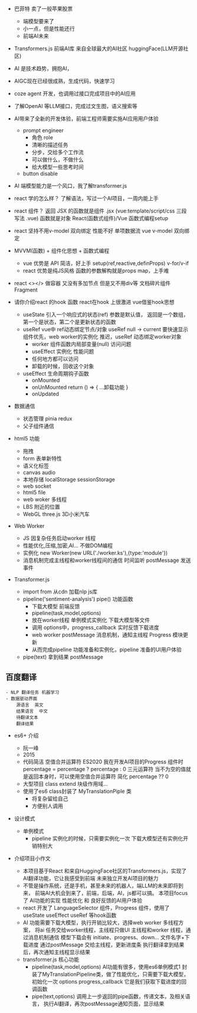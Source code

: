 - 巴菲特 卖了一般苹果股票
    - 端模型要来了 
    - 小一点，但是性能还行
    - 前端AI未来
- Transformers.js 前端AI库
    来自全球最大的AI社区 huggingFace(LLM开源社区)
- AI 是技术趋势，拥抱AI，
- AIGC现在已经很成熟，生成代码，快速学习
- coze agent 开发，也调用过接口完成项目中的AI应用
- 了解OpenAI 等LLM接口，完成过文生图，语义搜索等
- AI带来了全新的开发体验，前端工程师需要实施AI应用用户体验
    - prompt engineer
        - 角色 role
        - 清晰的描述任务
        - 分步，交给多个工作流
        - 可以做什么，不做什么
        - 给大模型一些思考时间
    - button  disable

- AI 端模型能力是一个风口，我了解transformer.js


- react 学的怎么样？
    了解语法，写过一个AI项目，一周内能上手
- react 组件？
    返回 JSX 的函数就是组件 .jsx
    (vue:template/script/css 三段写法 .vue)
    函数就是对象
    React(函数式组件)/Vue 函数式编程setup
- react 坚持不用v-model 双向绑定 性能不好 单项数据流
    vue v-model 双向绑定 
- MVVM(函数) + 组件化思想 + 函数式编程
    - vue 优势是 API 简洁，好上手 setup(ref,reactive,definProps) v-for/v-if
    - react 优势是纯JS风格 函数的参数解构就是props map，上手难
- react <></>
    做容器  又没有多加节点
    但是又不用div等
    文档碎片组件 Fragment 

- 请你介绍react 的hook 函数
    react在hook 上很激进  vue借鉴hook思想
    - useState  引入一个响应式的状态(ref)
        参数是默认值， 返回是一个数组，第一个是状态，第二个是更新状态的函数
    - useRef
        vue中 ref动态绑定节点/对象
        useRef null -> current 
        要快速显示组件优先，web worker的实例化 推迟，useRef 动态绑定worker对象
        - worker 组件函数内局部变量(null) 访问问题
        - useEffect 实例化 性能问题
        - 任何地方都可以访问 
        - 卸载的时候，回收这个对象
    - useEffect
        生命周期钩子函数
        - onMounted
        - onUnMounted  return () => { ...卸载功能 }
        - onUpdated
- 数据通信
    - 状态管理 pinia  redux
    - 父子组件通信 

- html5 功能
    - 拖拽
    - form 表单新特性
    - 语义化标签
    - canvas audio
    - 本地存储 localStorage sessionStorage
    - web socket
    - html5 file
    - web woker 多线程
    - LBS  附近的位置
    - WebGL  three.js 3D小米汽车

- Web Worker 
    - JS 因复杂任务启动worker 线程
    - 性能优化,压缩,加密,AI...  不做DOM编程
    - 实例化 new Worker(new URL('./worker.ks'),{type:'module'})
    - 消息机制完成主线程和worker线程间的通信
        时间监听
        postMessage 发送事件

- Transformer.js
    - import from 从cdn 加载nlp js库
    - pipeline('sentiment-analysis') pipe() 功能函数
        - 下载大模型 前端反馈
        - pipeline(task,model,options)
        - 放在worker线程 单例模式实例化 下载大模型等文件
        - 调用 options中，progress_callback 实时反馈下载进度
        - web worker postMessage 消息机制，通知主线程
            Progress 模块更新
        - 从而完成pipeline 功能准备和实例化，pipeline 准备的UI用户体验 
    - pipe(text) 拿到结果
        postMessage 
## 百度翻译
    - NLP 翻译任务 机器学习
    - 数据驱动界面
        源语言  英文
        结果语言  中文
        待翻译文本
        翻译结果

- es6+ 介绍
    - 阮一峰 
    - 2015
    - 代码简洁 
        空值合并运算符  ES2020
        我在开发AI项目的Progress 组件时
        percentage = percentage ? percentage : 0 三元运算符
        当不为空的值就是返回本身时，可以使用空值合并运算符 简化
        percentage ?? 0
    - 大型项目
        class extend 块级作用域...
    - 使用了es6 class封装了 MyTranslationPiple 类
        - 将复杂留给自己
        - 方便别人调用
- 设计模式
    - 单例模式
        - pipeline 实例化的时候，只需要实例化一次 下载大模型还有实例化开销特别大

- 介绍项目小作文
    - 本项目基于React 和来自HuggingFace社区的Transformers.js，实现了AI翻译功能，它让我感受到前端
    未来独立开发AI项目的魅力
    - 不管是操作系统，还是手机，甚至未来的机器人，端LLM的未来即将到来，
    前端AI大机会到来了，前端，后端，AI，js都可以搞。
    本项目focus了 AI功能的实现 性能优化 和 良好反馈的AI用户体验
    - react 开发了 LanguageSelector 组件，Progress 组件，使用了 useState
    useEffect useRef 等hook函数
    - AI 功能需要下载大模型，执行开销比较大，选择web worker 多线程方案，
    将ai 任务交给worker线程，主线程只做UI
    主线程和worker 线程，通过消息机制通信
    模型下载会有 initiate、progress、down... 文件名字+下载进度
    通过postMessage 交给主线程，更新进度条
    执行翻译拿到结果后，再次通知主线程显示结果
    - transformer.js 核心功能
        - pipeline(task,model,options) AI功能有很多，使用es6单例模式1
        封装了MyTranslationPipeline类，做了性能优化，只需要下载大模型，初始化一次
        options progress_callback 它是我们获取下载进度的回调函数
        - pipe(text,options) 调用上一步返回的pipe函数，传递文本，及相关语言，
        执行AI翻译，再次postMessage通知页面，显示结果
